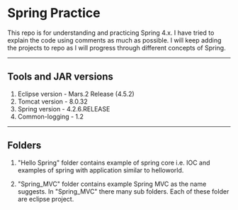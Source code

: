 # Spring Practice
This repo is for understanding and practicing Spring 4.x. I have tried to explain the code using comments as much as possible. I will keep adding the projects to repo as I will progress through different concepts of Spring.

-----------------------
Tools and JAR versions
-----------------------
1. Eclipse version - Mars.2 Release (4.5.2)
1. Tomcat version  - 8.0.32
2. Spring version  - 4.2.6.RELEASE
3. Common-logging  - 1.2

--------------------------------------------
Folders
--------------------------------------------
1. "Hello Spring" folder contains example of spring core i.e.
IOC and examples of spring with application similar to helloworld.

2. "Spring_MVC" folder contains example Spring MVC as the name suggests.
In "Spring_MVC" there many sub folders. Each of these folder are eclipse project.

